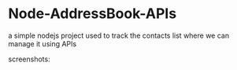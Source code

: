 # Node-AddressBook-APIs
a simple nodejs project used to track the contacts list where we can manage it using APIs

screenshots:
